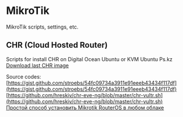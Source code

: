 # MikroTik

MikroTik scripts, settings, etc.

## CHR (Cloud Hosted Router)

Scripts for install CHR on Digital Ocean Ubuntu or KVM Ubuntu Ps.kz
[Download last CHR image](https://mikrotik.com/download)

Source codes:  
[https://gist.github.com/stroebs/54fc09734a3911e91eeeb43434f117df](https://gist.github.com/stroebs/54fc09734a3911e91eeeb43434f117df)  
[https://github.com/hreskiv/chr-eve-ng/blob/master/chr-vultr.sh](https://github.com/hreskiv/chr-eve-ng/blob/master/chr-vultr.sh)  
[Простой способ установить Mikrotik RouterOS в любом облаке](https://habr.com/ru/post/352576/)
